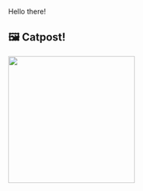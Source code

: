 Hello there!



## 🖼️ Catpost!

<sub>
    <img src="https://cdn2.thecatapi.com/images/9rA3J_8lr.jpg" height="256">
</sub>


